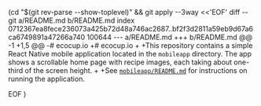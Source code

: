  (cd "$(git rev-parse --show-toplevel)" && git apply --3way <<'EOF' 
diff --git a/README.md b/README.md
index 0712367ea8fece236073a425b72d48a746ac2687..bf2f3d2811a59eb9d67a6ca6749891a47266a740 100644
--- a/README.md
+++ b/README.md
@@ -1 +1,5 @@
-# ecocup.io
+# ecocup.io
+
+This repository contains a simple React Native mobile application located in the `mobileapp` directory. The app shows a scrollable home page with recipe images, each taking about one-third of the screen height.
+
+See [`mobileapp/README.md`](mobileapp/README.md) for instructions on running the application.
 
EOF
)
